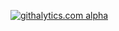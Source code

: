 [![githalytics.com alpha](https://cruel-carlota.pagodabox.com/09324d1abfa1dbd3df4fb27ab43037de "githalytics.com")](http://githalytics.com/gerardcarroll/s00009509)